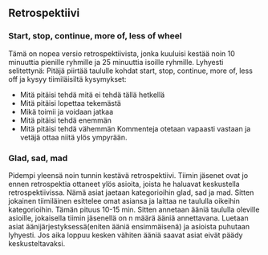 ## Retrospektiivi

### Start, stop, continue, more of, less of wheel
Tämä on nopea versio retrospektiivista, jonka kuuluisi kestää noin 10 minuuttia pienille ryhmille ja 25 minuuttia isoille ryhmille.
Lyhyesti selitettynä: Pitäjä piirtää taululle kohdat start, stop, continue, more of, less off ja kysyy tiimiläisiltä kysymykset:
- Mitä pitäisi tehdä mitä ei tehdä tällä hetkellä
- Mitä pitäisi lopettaa tekemästä
- Mikä toimii ja voidaan jatkaa
- Mitä pitäisi tehdä enemmän
- Mitä pitäisi tehdä vähemmän
Kommenteja otetaan vapaasti vastaan ja vetäjä ottaa niitä ylös ympyrään.

### Glad, sad, mad
Pidempi yleensä noin tunnin kestävä retrospektiivi. Tiimin jäsenet ovat jo ennen retrospektia ottaneet ylös asioita, joista he haluavat keskustella retrospektiivissa. Nämä asiat jaetaan kategorioihin glad, sad ja mad. Sitten jokainen tiimiläinen esittelee omat asiansa ja laittaa ne taululla oikeihin kategorioihin. Tämän pituus 10-15 min.
Sitten annetaan ääniä taululla oleville asioille, jokaisella tiimin jäsenellä on n määrä ääniä annettavana.
Luetaan asiat äänijärjestyksessä(eniten ääniä ensimmäisenä) ja asioista puhutaan lyhyesti.
Jos aika loppuu kesken vähiten ääniä saavat asiat eivät päädy keskusteltavaksi.


